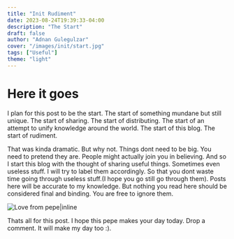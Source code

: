 ```yaml
---
title: "Init Rudiment"
date: 2023-08-24T19:39:33-04:00
description: "The Start"
draft: false
author: "Adnan Gulegulzar"
cover: "/images/init/start.jpg"
tags: ["Useful"]
theme: "light"
---
```


# Here it goes

I plan for this post to be the start. The start of something mundane but still unique. The start of sharing. The start of distributing. The start of an attempt to unify knowledge around the world. The start of this blog. The start of rudiment. 

That was kinda dramatic. But why not. Things dont need to be big. You need to pretend they are. People might actually join you in believing. And so I start this blog with the thought of sharing useful things. Sometimes even useless stuff. I will try to label them accordingly. So that you dont waste time going through useless stuff.(I hope you go still go through them). Posts here will be accurate to my knowledge. But nothing you read here should be considered final and binding. You are free to ignore them. 

![Love from pepe|inline](/images/init/pepeLove.png)

Thats all for this post. I hope this pepe makes your day today. Drop a comment. It will make my day too :). 

